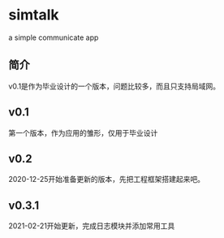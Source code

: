 # simtalk
a simple communicate app
## 简介
v0.1是作为毕业设计的一个版本，问题比较多，而且只支持局域网。
## v0.1
第一个版本，作为应用的雏形，仅用于毕业设计
## v0.2
2020-12-25开始准备更新的版本，先把工程框架搭建起来吧。
## v0.3.1
2021-02-21开始更新，完成日志模块并添加常用工具
